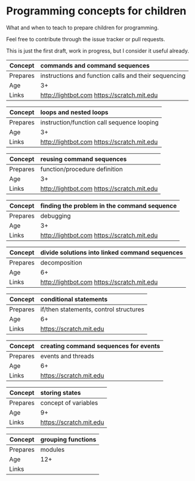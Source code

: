 # Programming concepts for children
What and when to teach to prepare children for programming.

Feel free to contribute through the issue tracker or pull requests.

This is just the first draft, work in progress, but I consider it useful already.

| Concept | commands and command sequences |
| ----- | :----- |
| Prepares | instructions and function calls and their sequencing |
| Age | 3+ |
| Links | http://lightbot.com https://scratch.mit.edu |

| Concept | loops and nested loops |
| ----- | :----- |
| Prepares | instruction/function call sequence looping |
| Age | 3+ |
| Links | http://lightbot.com https://scratch.mit.edu |

| Concept | reusing command sequences |
| ----- | :----- |
| Prepares | function/procedure definition |
| Age | 3+ |
| Links | http://lightbot.com https://scratch.mit.edu |

| Concept | finding the problem in the command sequence |
| ----- | :----- |
| Prepares | debugging |
| Age | 3+ |
| Links | http://lightbot.com https://scratch.mit.edu |

| Concept | divide solutions into linked command sequences |
| ----- | :----- |
| Prepares | decomposition |
| Age | 6+ |
| Links | http://lightbot.com https://scratch.mit.edu |

| Concept | conditional statements |
| ----- | :----- |
| Prepares | if/then statements, control structures |
| Age | 6+ |
| Links | https://scratch.mit.edu |

| Concept | creating command sequences for events |
| ----- | :----- |
| Prepares | events and threads |
| Age | 6+ |
| Links | https://scratch.mit.edu |

| Concept | storing states |
| ----- | :----- |
| Prepares | concept of variables |
| Age | 9+ |
| Links | https://scratch.mit.edu |

| Concept | grouping functions |
| ----- | :----- |
| Prepares | modules |
| Age | 12+ |
| Links | |	
	
	
	
	
	
	
	
	
	
	
	
	
	
	
	
	
	
	
	
	
	

